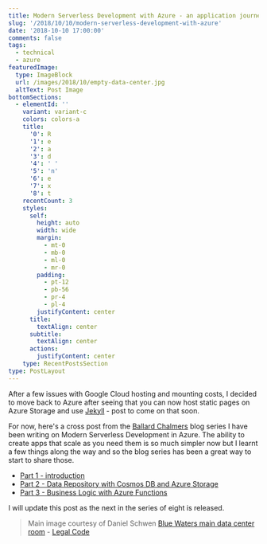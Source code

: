 ```yaml
---
title: Modern Serverless Development with Azure - an application journey
slug: '/2018/10/10/modern-serverless-development-with-azure'
date: '2018-10-10 17:00:00'
comments: false
tags:
  - technical
  - azure
featuredImage:
  type: ImageBlock
  url: /images/2018/10/empty-data-center.jpg
  altText: Post Image
bottomSections:
  - elementId: ''
    variant: variant-c
    colors: colors-a
    title:
      '0': R
      '1': e
      '2': a
      '3': d
      '4': ' '
      '5': 'n'
      '6': e
      '7': x
      '8': t
    recentCount: 3
    styles:
      self:
        height: auto
        width: wide
        margin:
          - mt-0
          - mb-0
          - ml-0
          - mr-0
        padding:
          - pt-12
          - pb-56
          - pr-4
          - pl-4
        justifyContent: center
      title:
        textAlign: center
      subtitle:
        textAlign: center
      actions:
        justifyContent: center
    type: RecentPostsSection
type: PostLayout
---
```


After a few issues with Google Cloud hosting and mounting costs, I decided to move back to Azure after seeing that you can now host static pages on Azure Storage and use [Jekyll](https://jekyllrb.com/) - post to come on that soon.

For now, here's a cross post from the [Ballard Chalmers](https://ballardchalmers.com) blog series I have been writing on Modern Serverless Development in Azure. The ability to create apps that scale as you need them is so much simpler now but I learnt a few things along the way and so the blog series has been a great way to start to share those.

- [Part 1 - introduction](https://ballardchalmers.com/2018/08/08/modern-serverless-development-part-1-an-application-journey-series/)
- [Part 2 - Data Repository with Cosmos DB and Azure Storage](https://ballardchalmers.com/2018/08/21/modern-serverless-development-part-2-data-repository-with-cosmos-db-and-azure-storage/)
- [Part 3 - Business Logic with Azure Functions](https://ballardchalmers.com/2018/09/24/modern-serverless-development-part-3-business-logic-azure-functions/)

I will update this post as the next in the series of eight is released.

> Main image courtesy of Daniel Schwen [Blue Waters main data center room](https://commons.wikimedia.org/wiki/File:Blue_Waters_main_data_center_room.jpg) - [Legal Code](https://creativecommons.org/licenses/by-sa/4.0/legalcode)
